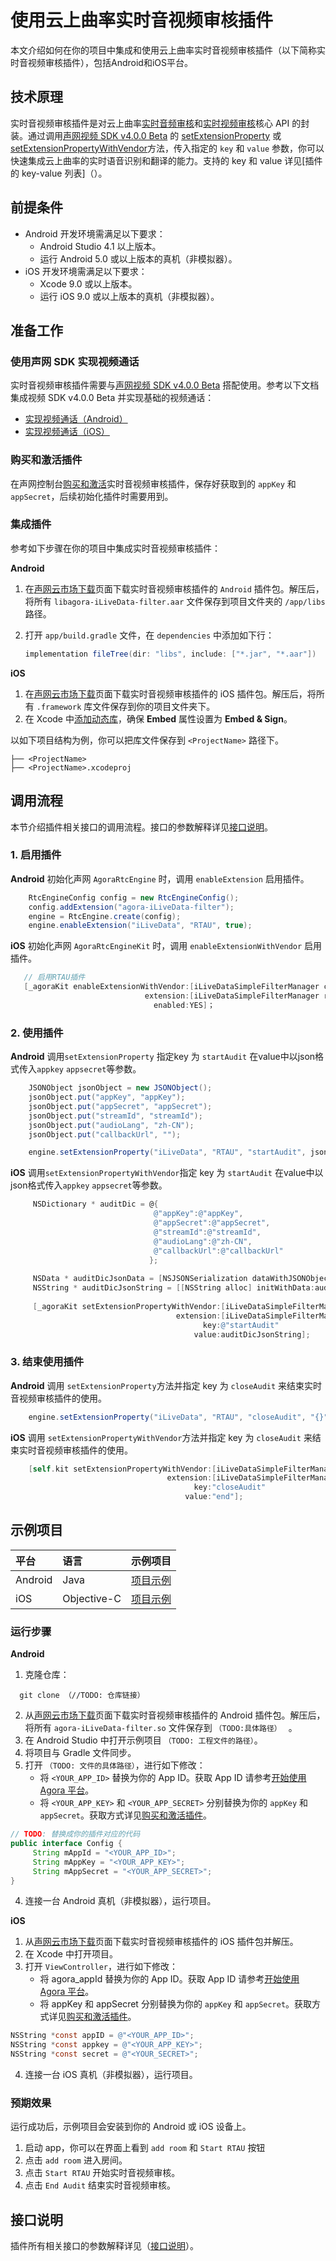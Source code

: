 # 使用云上曲率实时音视频审核插件

本文介绍如何在你的项目中集成和使用云上曲率实时音视频审核插件（以下简称实时音视频审核插件），包括Android和iOS平台。

## 技术原理

实时音视频审核插件是对云上曲率[实时音频审核](https://docs.ilivedata.com/audiocheck/product/_information/)和[实时视频审核](https://docs.ilivedata.com/videocheck/product/_information/)核心 API 的封装。通过调用[声网视频 SDK v4.0.0 Beta](https://docs.agora.io/cn/video-call-4.x-beta/product_video_ng?platform=Android) 的 [setExtensionProperty](https://docs.agora.io/cn/video-call-4.x-beta/API%20Reference/java_ng/API/class_irtcengine.html#api_setextensionproperty) 或 [setExtensionPropertyWithVendor](https://docs.agora.io/cn/video-call-4.x-beta/API%20Reference/ios_ng/API/class_irtcengine.html#api_setextensionproperty)方法，传入指定的 `key` 和 `value` 参数，你可以快速集成云上曲率的实时语音识别和翻译的能力。支持的 key 和 value 详见[插件的 key-value 列表]（）。

## 前提条件

- Android 开发环境需满足以下要求：
  - Android Studio 4.1 以上版本。
  - 运行 Android 5.0 或以上版本的真机（非模拟器）。
- iOS 开发环境需满足以下要求：
  - Xcode 9.0 或以上版本。
  - 运行 iOS 9.0 或以上版本的真机（非模拟器）。

## 准备工作

### 使用声网 SDK 实现视频通话

实时音视频审核插件需要与[声网视频 SDK v4.0.0 Beta](https://docs.agora.io/cn/video-call-4.x-beta/product_video_ng?platform=Android) 搭配使用。参考以下文档集成视频 SDK v4.0.0 Beta 并实现基础的视频通话：
- [实现视频通话（Android）](https://docs.agora.io/cn/video-call-4.x-beta/start_call_android_ng?platform=Android#%E5%BB%BA%E7%AB%8B%E9%A1%B9%E7%9B%AE)
- [实现视频通话（iOS）](https://docs.agora.io/cn/video-call-4.x-beta/start_call_ios_ng%20?platform=iOS#%E5%88%9B%E5%BB%BA%E9%A1%B9%E7%9B%AE)

### 购买和激活插件

在声网控制台[购买和激活](https://docs.agora.io/cn/extension_customer/get_extension?platform=All%20Platforms)实时音视频审核插件，保存好获取到的 `appKey` 和 `appSecret`，后续初始化插件时需要用到。

### 集成插件

参考如下步骤在你的项目中集成实时音视频审核插件：

**Android**


1. 在[声网云市场下载](https://docs.agora.io/cn/extension_customer/downloads?platform=All%20Platforms)页面下载实时音视频审核插件的 `Android` 插件包。解压后，将所有 `libagora-iLiveData-filter.aar` 文件保存到项目文件夹的  `/app/libs`  路径。

2. 打开 `app/build.gradle` 文件，在 `dependencies` 中添加如下行：
   ```java
   implementation fileTree(dir: "libs", include: ["*.jar", "*.aar"])
   ```

**iOS**


1. 在[声网云市场下载](https://docs.agora.io/cn/extension_customer/downloads?platform=All%20Platforms)页面下载实时音视频审核插件的 iOS 插件包。解压后，将所有 `.framework` 库文件保存到你的项目文件夹下。
3. 在 Xcode 中[添加动态库](https://help.apple.com/xcode/mac/current/#/dev51a648b07)，确保 **Embed** 属性设置为 **Embed & Sign**。

以如下项目结构为例，你可以把库文件保存到 `<ProjectName>` 路径下。

```shell
├── <ProjectName>
├── <ProjectName>.xcodeproj
```

## 调用流程

本节介绍插件相关接口的调用流程。接口的参数解释详见[接口说明](云上曲率实时音视频审核插件接口说明.md)。

### 1. 启用插件

**Android**
初始化声网 `AgoraRtcEngine` 时，调用 `enableExtension` 启用插件。

```java
    RtcEngineConfig config = new RtcEngineConfig();
    config.addExtension("agora-iLiveData-filter");
    engine = RtcEngine.create(config);
    engine.enableExtension("iLiveData", "RTAU", true);
```

**iOS**
初始化声网 `AgoraRtcEngineKit` 时，调用 `enableExtensionWithVendor` 启用插件。


```objective-c
   // 启用RTAU插件
   [_agoraKit enableExtensionWithVendor:[iLiveDataSimpleFilterManager companyName]
                              extension:[iLiveDataSimpleFilterManager rtau_plugName]
                                enabled:YES]；
```

### 2. 使用插件

**Android**
调用`setExtensionProperty` 指定key 为 `startAudit` 在value中以json格式传入`appkey` `appsecret`等参数。

```java
    JSONObject jsonObject = new JSONObject();
    jsonObject.put("appKey", "appKey");
    jsonObject.put("appSecret", "appSecret");
    jsonObject.put("streamId", "streamId");
    jsonObject.put("audioLang", "zh-CN");
    jsonObject.put("callbackUrl", "");
```


```java
    engine.setExtensionProperty("iLiveData", "RTAU", "startAudit", jsonObject.toString());
```



**iOS**
调用`setExtensionPropertyWithVendor`指定 key 为 `startAudit` 在value中以json格式传入`appkey` `appsecret`等参数。

```objective-c
     NSDictionary * auditDic = @{
                                @"appKey":@"appKey",
                                @"appSecret":@"appSecret",
                                @"streamId":@"streamId",
                                @"audioLang":@"zh-CN",
                                @"callbackUrl":@"callbackUrl"
                               };
                                   
     NSData * auditDicJsonData = [NSJSONSerialization dataWithJSONObject:auditDic options:NSJSONWritingPrettyPrinted error:nil];
     NSString * auditDicJsonString = [[NSString alloc] initWithData:auditDicJsonData encoding:NSUTF8StringEncoding];
     
     [_agoraKit setExtensionPropertyWithVendor:[iLiveDataSimpleFilterManager companyName]
                                     extension:[iLiveDataSimpleFilterManager rtau_plugName])
                                           key:@"startAudit"
                                         value:auditDicJsonString];
```




### 3. 结束使用插件

**Android**
调用 `setExtensionProperty`方法并指定 key 为 `closeAudit` 来结束实时音视频审核插件的使用。

```java
    engine.setExtensionProperty("iLiveData", "RTAU", "closeAudit", "{}");
```

**iOS**
调用 `setExtensionPropertyWithVendor`方法并指定 key 为 `closeAudit` 来结束实时音视频审核插件的使用。

```objective-c
    [self.kit setExtensionPropertyWithVendor:[iLiveDataSimpleFilterManager companyName]
                                   extension:[iLiveDataSimpleFilterManager rtau_plugName]
                                         key:"closeAudit"
                                       value:"end"];
```



## 示例项目

| 平台    | 语言        | 示例项目                                                     |
| :------ | :---------- | :----------------------------------------------------------- |
| Android | Java        | [项目示例](https://github.com/highras/rtau-agora-marketplace) |
| iOS     | Objective-C | [项目示例](https://github.com/highras/rtau-agora-marketplace) |

### 运行步骤

**Android**

1. 克隆仓库：
  ```shell
	git clone （//TODO: 仓库链接）
  ```
2. 从[声网云市场下载](https://docs.agora.io/cn/extension_customer/downloads?platform=All%20Platforms)页面下载实时音视频审核插件的 Android 插件包。解压后，将所有 `agora-iLiveData-filter.so` 文件保存到 `（TODO:具体路径） ` 。
3. 在 Android Studio 中打开示例项目 `（TODO: 工程文件的路径）`。
4. 将项目与 Gradle 文件同步。
5. 打开 `（TODO: 文件的具体路径）`，进行如下修改：
	- 将 `<YOUR_APP_ID>` 替换为你的 App ID。获取 App ID 请参考[开始使用 Agora 平台](https://docs.agora.io/cn/Agora%20Platform/get_appid_token?platform=All%20Platforms)。
	- 将 `<YOUR_APP_KEY>` 和 `<YOUR_APP_SECRET>` 分别替换为你的 `appKey` 和 `appSecret`。获取方式详见[购买和激活插件](https://docs.agora.io/cn/extension_customer/get_extension?platform=All%20Platforms)。

  ```java
  // TODO: 替换成你的插件对应的代码
  public interface Config {
       String mAppId = "<YOUR_APP_ID>";
       String mAppKey = "<YOUR_APP_KEY>";
       String mAppSecret = "<YOUR_APP_SECRET>";
  }
  ```
4. 连接一台 Android 真机（非模拟器），运行项目。

**iOS**

1. 从[声网云市场下载](https://docs.agora.io/cn/extension_customer/downloads?platform=All%20Platforms)页面下载实时音视频审核插件的 iOS 插件包并解压。
2. 在 Xcode 中打开项目。
3. 打开 `ViewController`，进行如下修改：
	- 将 agora_appId 替换为你的 App ID。获取 App ID 请参考[开始使用 Agora 平台](https://docs.agora.io/cn/Agora%20Platform/get_appid_token?platform=All%20Platforms)。
	- 将 appKey 和 appSecret 分别替换为你的 `appKey` 和 `appSecret`。获取方式详见[购买和激活插件](https://docs.agora.io/cn/extension_customer/get_extension?platform=All%20Platforms)。

  ```objective-c
  NSString *const appID = @"<YOUR_APP_ID>";
  NSString *const appkey = @"<YOUR_APP_KEY>";
  NSString *const secret = @"<YOUR_SECRET>";
  ```
4. 连接一台 iOS 真机（非模拟器），运行项目。

### 预期效果

运行成功后，示例项目会安装到你的 Android 或 iOS 设备上。

1. 启动 app，你可以在界面上看到 `add room` 和 `Start RTAU` 按钮
2. 点击 `add room` 进入房间。
3. 点击 `Start RTAU` 开始实时音视频审核。
4. 点击 `End Audit` 结束实时音视频审核。

## 接口说明

插件所有相关接口的参数解释详见（[接口说明](云上曲率实时音视频审核插件接口说明.md)）。

